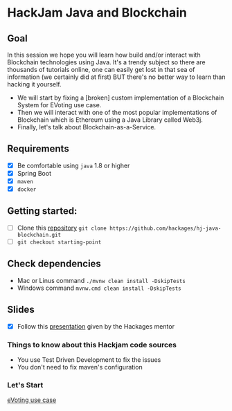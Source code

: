 # HackJam Java and Blockchain 

## Goal
In this session we hope you will learn how build and/or interact with Blockchain technologies using Java. 
It's a trendy subject so there are thousands of tutorials online, one can easily get lost in that sea of information (we certainly did at first) BUT there's no better way to learn than hacking it yourself.

* We will start by fixing a [broken] custom implementation of a Blockchain System for EVoting use case.
* Then we will interact with one of the most popular implementations of Blockchain which is Ethereum using a Java Library called Web3j.
* Finally, let's talk about Blockchain-as-a-Service.   

## Requirements
- [x] Be comfortable using `java` 1.8 or higher
- [x] Spring Boot
- [x] `maven` 
- [x] `docker`

## Getting started:

- [ ] Clone this [repository](https://github.com/hackages/hj-java-blockchain.git)
`git clone https://github.com/hackages/hj-java-blockchain.git`
- [ ] `git checkout starting-point`

## Check dependencies 
* Mac or Linus command `./mvnw clean install -DskipTests`
* Windows command `mvnw.cmd clean install -DskipTests`

## Slides
- [x] Follow this [presentation](https://slides.com/adjetetatadasilveira/hackjam-java-blockchain-2019-06-13#/0/1) given by the Hackages mentor 

### Things to know about this Hackjam code sources

- You use Test Driven Development to fix the issues   
- You don't need to fix maven's configuration 

### Let's Start

[eVoting use case](./step1-blockchain-evoting/readme.md)